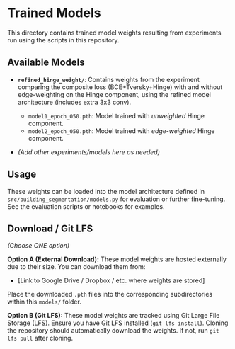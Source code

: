 # Trained Models

This directory contains trained model weights resulting from experiments run using the scripts in this repository.

## Available Models

*   **`refined_hinge_weight/`**: Contains weights from the experiment comparing the composite loss (BCE+Tversky+Hinge) with and without edge-weighting on the Hinge component, using the refined model architecture (includes extra 3x3 conv).
    *   `model1_epoch_050.pth`: Model trained with *unweighted* Hinge component.
    *   `model2_epoch_050.pth`: Model trained with *edge-weighted* Hinge component.

*   *(Add other experiments/models here as needed)*

## Usage

These weights can be loaded into the model architecture defined in `src/building_segmentation/models.py` for evaluation or further fine-tuning. See the evaluation scripts or notebooks for examples.

## Download / Git LFS

*(Choose ONE option)*

**Option A (External Download):**
These model weights are hosted externally due to their size. You can download them from:
*   [Link to Google Drive / Dropbox / etc. where weights are stored]

Place the downloaded `.pth` files into the corresponding subdirectories within this `models/` folder.

**Option B (Git LFS):**
These model weights are tracked using Git Large File Storage (LFS). Ensure you have Git LFS installed (`git lfs install`). Cloning the repository should automatically download the weights. If not, run `git lfs pull` after cloning.
